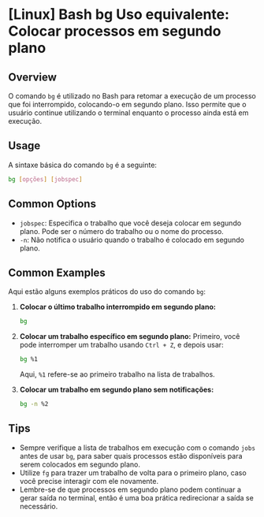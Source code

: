 # [Linux] Bash bg Uso equivalente: Colocar processos em segundo plano

## Overview
O comando `bg` é utilizado no Bash para retomar a execução de um processo que foi interrompido, colocando-o em segundo plano. Isso permite que o usuário continue utilizando o terminal enquanto o processo ainda está em execução.

## Usage
A sintaxe básica do comando `bg` é a seguinte:

```bash
bg [opções] [jobspec]
```

## Common Options
- `jobspec`: Especifica o trabalho que você deseja colocar em segundo plano. Pode ser o número do trabalho ou o nome do processo.
- `-n`: Não notifica o usuário quando o trabalho é colocado em segundo plano.

## Common Examples
Aqui estão alguns exemplos práticos do uso do comando `bg`:

1. **Colocar o último trabalho interrompido em segundo plano:**
   ```bash
   bg
   ```

2. **Colocar um trabalho específico em segundo plano:**
   Primeiro, você pode interromper um trabalho usando `Ctrl + Z`, e depois usar:
   ```bash
   bg %1
   ```
   Aqui, `%1` refere-se ao primeiro trabalho na lista de trabalhos.

3. **Colocar um trabalho em segundo plano sem notificações:**
   ```bash
   bg -n %2
   ```

## Tips
- Sempre verifique a lista de trabalhos em execução com o comando `jobs` antes de usar `bg`, para saber quais processos estão disponíveis para serem colocados em segundo plano.
- Utilize `fg` para trazer um trabalho de volta para o primeiro plano, caso você precise interagir com ele novamente.
- Lembre-se de que processos em segundo plano podem continuar a gerar saída no terminal, então é uma boa prática redirecionar a saída se necessário.